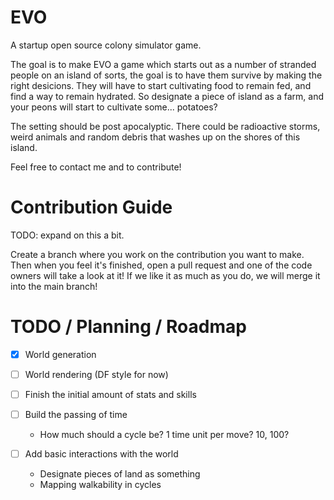 EVO
===
A startup open source colony simulator game.

The goal is to make EVO a game which starts out as a number of stranded people
on an island of sorts, the goal is to have them survive by making the right
desicions. They will have to start cultivating food to remain fed, and find a way
to remain hydrated. So designate a piece of island as a farm, and your peons
will start to cultivate some... potatoes?

The setting should be post apocalyptic. There could be radioactive storms,
weird animals and random debris that washes up on the shores of this island.

Feel free to contact me and to contribute!


Contribution Guide
==================

TODO: expand on this a bit.

Create a branch where you work on the contribution you want to make.
Then when you feel it's finished, open a pull request and one of
the code owners will take a look at it!
If we like it as much as you do, we will merge it into the main branch!


TODO / Planning / Roadmap
=========================

- [x] World generation
- [ ] World rendering (DF style for now)
- [ ] Finish the initial amount of stats and skills
- [ ] Build the passing of time
  - How much should a cycle be? 1 time unit per move? 10, 100?

- [ ] Add basic interactions with the world
  - Designate pieces of land as something
  - Mapping walkability in cycles
